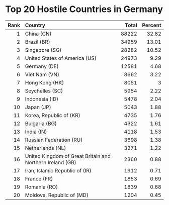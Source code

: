 # Top 20 Hostile Countries in Germany

| Rank | Country | Total | Percent |
| ---: | :------ | ----: | ------: |
| 1 | China (CN) | 88222 | 32.82 |
| 2 | Brazil (BR) | 34959 | 13.01 |
| 3 | Singapore (SG) | 28282 | 10.52 |
| 4 | United States of America (US) | 24973 | 9.29 |
| 5 | Germany (DE) | 12581 | 4.68 |
| 6 | Viet Nam (VN) | 8662 | 3.22 |
| 7 | Hong Kong (HK) | 8051 | 3 |
| 8 | Seychelles (SC) | 5954 | 2.22 |
| 9 | Indonesia (ID) | 5478 | 2.04 |
| 10 | Japan (JP) | 5043 | 1.88 |
| 11 | Korea, Republic of (KR) | 4735 | 1.76 |
| 12 | Bulgaria (BG) | 4322 | 1.61 |
| 13 | India (IN) | 4118 | 1.53 |
| 14 | Russian Federation (RU) | 3698 | 1.38 |
| 15 | Netherlands (NL) | 3271 | 1.22 |
| 16 | United Kingdom of Great Britain and Northern Ireland (GB) | 2360 | 0.88 |
| 17 | Iran, Islamic Republic of (IR) | 1912 | 0.71 |
| 18 | France (FR) | 1853 | 0.69 |
| 19 | Romania (RO) | 1839 | 0.68 |
| 20 | Moldova, Republic of (MD) | 1204 | 0.45 |
